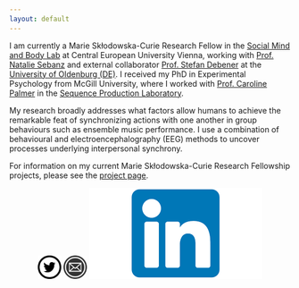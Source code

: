 ```yaml
---
layout: default
---
```



I am currently a Marie Skłodowska-Curie Research Fellow in the [Social Mind and Body Lab](https://somby.ceu.edu/) at Central European University Vienna, working with [Prof. Natalie Sebanz](https://people.ceu.edu/natalie_sebanz) and external collaborator [Prof. Stefan Debener](https://uol.de/neuropsychologie/team/prof-dr-stefan-debener) at the [University of Oldenburg (DE)](https://uol.de/). I received my PhD in Experimental Psychology from McGill University, where I worked with [Prof. Caroline Palmer](https://www.mcgill.ca/spl/palmer) in the [Sequence Production Laboratory](https://www.mcgill.ca/spl/).

My research broadly addresses what factors allow humans to achieve the remarkable feat of synchronizing actions with one another in group behaviours such as ensemble music performance. I use a combination of behavioural and electroencephalography (EEG) methods to uncover processes underlying interpersonal synchrony. 

For information on my current Marie Skłodowska-Curie Research Fellowship projects, please see the [project page](https://www.ceu.edu/jalproject). 

<script type="text/javascript" src="https://platform.linkedin.com/badges/js/profile.js" async defer></script>

<center>
<a href="https://twitter.com/annapzamm" target="_blank">  <img src="twittericon.png" style="width:42px;height:42px;border:0;"></a>
<a href="mailto: zamma@ceu.edu" target="_blank">  <img src="emailicon.png" style="width:42px;height:42px;border:0;"></a>
<a href="www.linkedin.com/in/anna-zamm-bb8aa1a5"> <img src="linkedinicon.png" style=""width:79px;height:42px; border:0;"></a>
</center>
